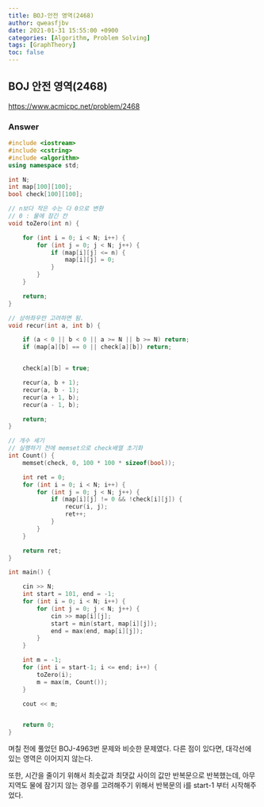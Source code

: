 ```yaml
---
title: BOJ-안전 영역(2468)
author: qweasfjbv
date: 2021-01-31 15:55:00 +0900
categories: [Algorithm, Problem Solving]
tags: [GraphTheory]
toc: false
---
```


## BOJ 안전 영역(2468)

<https://www.acmicpc.net/problem/2468>

### Answer

```cpp
#include <iostream>
#include <cstring>
#include <algorithm>
using namespace std;

int N;
int map[100][100];
bool check[100][100];

// n보다 작은 수는 다 0으로 변환
// 0 : 물에 잠긴 칸
void toZero(int n) {

	for (int i = 0; i < N; i++) {
		for (int j = 0; j < N; j++) {
			if (map[i][j] <= n) {
				map[i][j] = 0;
			}
		}
	}

	return;
}

// 상하좌우만 고려하면 됨.
void recur(int a, int b) {

	if (a < 0 || b < 0 || a >= N || b >= N) return;
	if (map[a][b] == 0 || check[a][b]) return;


	check[a][b] = true;

	recur(a, b + 1);
	recur(a, b - 1);
	recur(a + 1, b);
	recur(a - 1, b);

	return;
}

// 개수 세기
// 실행하기 전에 memset으로 check배열 초기화
int Count() {
	memset(check, 0, 100 * 100 * sizeof(bool));

	int ret = 0;
	for (int i = 0; i < N; i++) {
		for (int j = 0; j < N; j++) {
			if (map[i][j] != 0 && !check[i][j]) {
				recur(i, j);
				ret++;
			}
		}
	}

	return ret;
}

int main() {

	cin >> N;
	int start = 101, end = -1;
	for (int i = 0; i < N; i++) {
		for (int j = 0; j < N; j++) {
			cin >> map[i][j];
			start = min(start, map[i][j]);
			end = max(end, map[i][j]);
		}
	}

	int m = -1;
	for (int i = start-1; i <= end; i++) {
		toZero(i);
		m = max(m, Count());
	}

	cout << m;


	return 0;
}
```

며칠 전에 풀었던 BOJ-4963번 문제와 비슷한 문제였다. 다른 점이 있다면, 대각선에 있는 영역은 이어지지 않는다.

또한, 시간을 줄이기 위해서 최솟값과 최댓값 사이의 값만 반복문으로 반복했는데, 아무 지역도 물에 잠기지 않는 경우를 고려해주기 위해서 반복문의 i를 start-1 부터 시작해주었다.